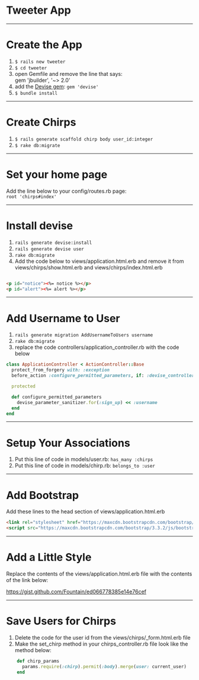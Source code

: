 # Tweeter App

---

# Create the App

 1. `$ rails new tweeter`
 1. `$ cd tweeter`
 1. open Gemfile and remove the line that says:<br>  gem 'jbuilder', '~> 2.0'
 1. add the [Devise gem](https://github.com/plataformatec/devise): `gem 'devise'`
 1. ```$ bundle install```

---

# Create Chirps

 1. `$ rails generate scaffold chirp body user_id:integer`
 1. `$ rake db:migrate`

---

# Set your home page

Add the line below to your config/routes.rb page:<br> `root 'chirps#index'`

---

# Install devise

 1. `rails generate devise:install`
 1. `rails generate devise user`
 1. `rake db:migrate`
 1. Add the code below to views/application.html.erb and remove it from views/chirps/show.html.erb and views/chirps/index.html.erb

```html

<p id="notice"><%= notice %></p>
<p id="alert"><%= alert %></p>

```

---

# Add Username to User

 1. `rails generate migration AddUsernameToUsers username`
 1. `rake db:migrate`
 1. replace the code controllers/application_controller.rb with the code below

```ruby
class ApplicationController < ActionController::Base
  protect_from_forgery with: :exception
  before_action :configure_permitted_parameters, if: :devise_controller?

  protected

  def configure_permitted_parameters
    devise_parameter_sanitizer.for(:sign_up) << :username
  end
end

```

---

# Setup Your Associations

1. Put this line of code in models/user.rb: `has_many :chirps`
1. Put this line of code in models/chirp.rb: `belongs_to :user`

---

# Add Bootstrap

Add these lines to the head section of views/application.html.erb

```html
<link rel="stylesheet" href="https://maxcdn.bootstrapcdn.com/bootstrap/3.3.2/css/bootstrap.min.css">
<script src="https://maxcdn.bootstrapcdn.com/bootstrap/3.3.2/js/bootstrap.min.js"></script>
```

---

# Add a Little Style

Replace the contents of the views/application.html.erb file with the contents of the link below:

https://gist.github.com/Fountain/ed066778385e14e76cef

---

# Save Users for Chirps

1. Delete the code for the user id from the views/chirps/_form.html.erb file
2. Make the set_chirp method in your chirps_controller.rb file look like the method below:

```ruby 
    def chirp_params
      params.require(:chirp).permit(:body).merge(user: current_user)
    end
```

